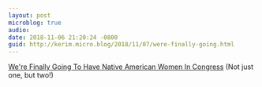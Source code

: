 ```yaml
---
layout: post
microblog: true
audio: 
date: 2018-11-06 21:20:24 -0800
guid: http://kerim.micro.blog/2018/11/07/were-finally-going.html
---
```

[We're Finally Going To Have Native American Women In Congress](https://www.huffingtonpost.com/entry/native-american-women-congress-deb-haaland-sharice-davids_us_5bd9c0fbe4b019a7ab59253e) (Not just one, but two!)
